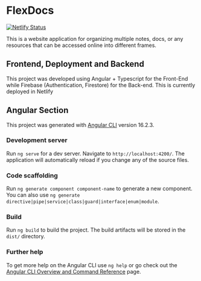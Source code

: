 # FlexDocs
[![Netlify Status](https://api.netlify.com/api/v1/badges/4c47203d-3ef8-4ec7-999f-dc110e1d63cf/deploy-status)](https://app.netlify.com/sites/flex-docs/deploys)

This is a website application for organizing multiple notes, docs, or any resources that can be accessed online into different frames.

## Frontend, Deployment and Backend
This project was developed using Angular + Typescript for the Front-End while Firebase (Authentication, Firestore) for the Back-end. This is currently deployed in Netlify

## Angular Section
This project was generated with [Angular CLI](https://github.com/angular/angular-cli) version 16.2.3.

### Development server
Run `ng serve` for a dev server. Navigate to `http://localhost:4200/`. The application will automatically reload if you change any of the source files.

### Code scaffolding
Run `ng generate component component-name` to generate a new component. You can also use `ng generate directive|pipe|service|class|guard|interface|enum|module`.

### Build
Run `ng build` to build the project. The build artifacts will be stored in the `dist/` directory.

### Further help
To get more help on the Angular CLI use `ng help` or go check out the [Angular CLI Overview and Command Reference](https://angular.io/cli) page.
